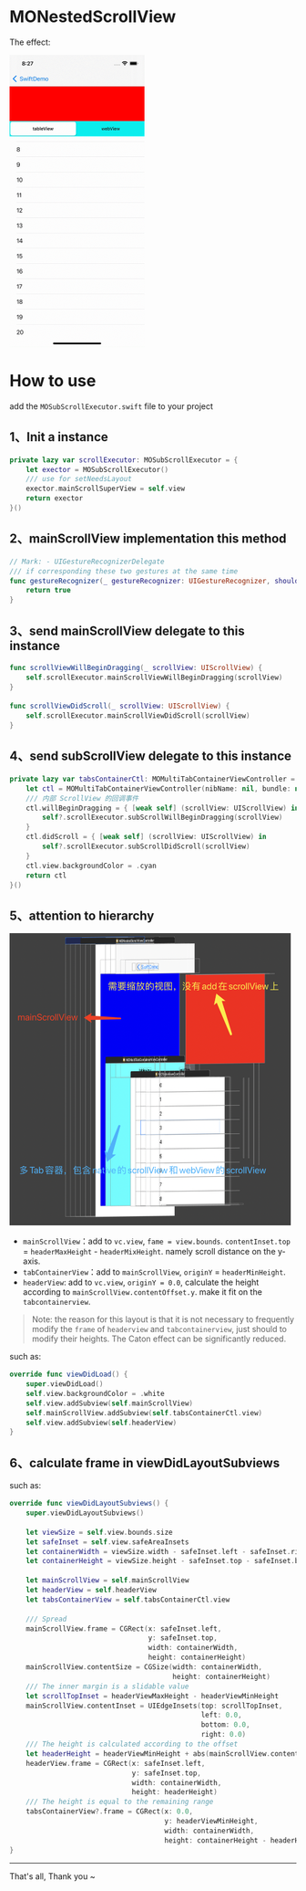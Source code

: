 # MONestedScrollView

The effect:

<img src="./assets/MONestedScrollView.gif" style="zoom:50%;" />

# How to use

add the `MOSubScrollExecutor.swift` file to your project

## 1、Init a instance
```swift
private lazy var scrollExecutor: MOSubScrollExecutor = {
    let exector = MOSubScrollExecutor()
    /// use for setNeedsLayout
    exector.mainScrollSuperView = self.view
    return exector
}()
```

## 2、mainScrollView implementation this method

```swift
// Mark: - UIGestureRecognizerDelegate
/// if corresponding these two gestures at the same time
func gestureRecognizer(_ gestureRecognizer: UIGestureRecognizer, shouldRecognizeSimultaneouslyWith otherGestureRecognizer: UIGestureRecognizer) -> Bool {
    return true
}
```

## 3、send mainScrollView delegate to this instance

```swift
func scrollViewWillBeginDragging(_ scrollView: UIScrollView) {
    self.scrollExecutor.mainScrollViewWillBeginDragging(scrollView)
}

func scrollViewDidScroll(_ scrollView: UIScrollView) {
    self.scrollExecutor.mainScrollViewDidScroll(scrollView)
}
```

## 4、send subScrollView delegate to this instance

```swift
private lazy var tabsContainerCtl: MOMultiTabContainerViewController = {
    let ctl = MOMultiTabContainerViewController(nibName: nil, bundle: nil)
    /// 内部 ScrollView 的回调事件
    ctl.willBeginDragging = { [weak self] (scrollView: UIScrollView) in
        self?.scrollExecutor.subScrollWillBeginDragging(scrollView)
    }
    ctl.didScroll = { [weak self] (scrollView: UIScrollView) in
        self?.scrollExecutor.subScrollDidScroll(scrollView)
    }
    ctl.view.backgroundColor = .cyan
    return ctl
}()
```

## 5、attention to hierarchy

<img src="./assets/icon-nestedScrollView-层级关系@2x.png" style="zoom:50%;" />

- `mainScrollView`：add to `vc.view`, `fame = view.bounds`. `contentInset.top` = `headerMaxHeight` - `headerMixHeight`. namely scroll distance on the y-axis.
- `tabContainerView`：add to `mainScrollView`, `originY` = `headerMinHeight`.
- `headerView`: add to `vc.view`, `originY = 0.0`, calculate the height according to `mainScrollView.contentOffset.y`. make it fit on the `tabcontainerview`.


> Note: the reason for this layout is that it is not necessary to frequently modify the `frame` of `headerview` and `tabcontainerview`, just should to modify their heights. The Caton effect can be significantly reduced.

such as:

```swift
override func viewDidLoad() {
    super.viewDidLoad()
    self.view.backgroundColor = .white
    self.view.addSubview(self.mainScrollView)
    self.mainScrollView.addSubview(self.tabsContainerCtl.view)
    self.view.addSubview(self.headerView)
}
```

## 6、calculate frame in viewDidLayoutSubviews

such as:
```swift
override func viewDidLayoutSubviews() {
    super.viewDidLayoutSubviews()
    
    let viewSize = self.view.bounds.size
    let safeInset = self.view.safeAreaInsets
    let containerWidth = viewSize.width - safeInset.left - safeInset.right
    let containerHeight = viewSize.height - safeInset.top - safeInset.bottom

    let mainScrollView = self.mainScrollView
    let headerView = self.headerView
    let tabsContainerView = self.tabsContainerCtl.view
    
    /// Spread
    mainScrollView.frame = CGRect(x: safeInset.left,
                                  y: safeInset.top,
                                  width: containerWidth,
                                  height: containerHeight)
    mainScrollView.contentSize = CGSize(width: containerWidth,
                                        height: containerHeight)
    /// The inner margin is a slidable value
    let scrollTopInset = headerViewMaxHeight - headerViewMinHeight
    mainScrollView.contentInset = UIEdgeInsets(top: scrollTopInset,
                                               left: 0.0,
                                               bottom: 0.0,
                                               right: 0.0)
    /// The height is calculated according to the offset
    let headerHeight = headerViewMinHeight + abs(mainScrollView.contentOffset.y)
    headerView.frame = CGRect(x: safeInset.left,
                              y: safeInset.top,
                              width: containerWidth,
                              height: headerHeight)
    /// The height is equal to the remaining range
    tabsContainerView?.frame = CGRect(x: 0.0,
                                      y: headerViewMinHeight,
                                      width: containerWidth,
                                      height: containerHeight - headerHeight)
}
```

---
That's all, Thank you ~